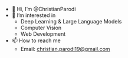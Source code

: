 - 👋 Hi, I’m @ChristianParodi
- 👀 I’m interested in
  - Deep Learning & Large Language Models
  - Computer Vision
  - Web Development
- 📫 How to reach me
  - Email: christian.parodi19@gmail.com

<!---
ChristianParodi/ChristianParodi is a ✨ special ✨ repository because its `README.md` (this file) appears on your GitHub profile.
You can click the Preview link to take a look at your changes.
--->
